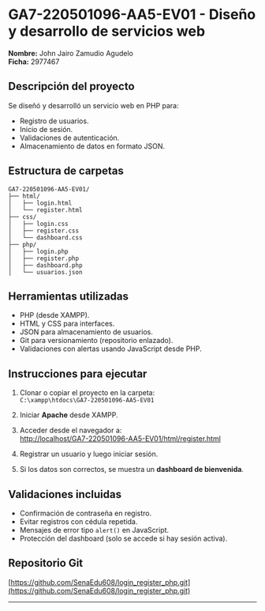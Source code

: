# GA7-220501096-AA5-EV01 - Diseño y desarrollo de servicios web

**Nombre:** John Jairo Zamudio Agudelo  
**Ficha:** 2977467


## Descripción del proyecto

Se diseñó y desarrolló un servicio web en PHP para:

- Registro de usuarios.
- Inicio de sesión.
- Validaciones de autenticación.
- Almacenamiento de datos en formato JSON.

## Estructura de carpetas
```
GA7-220501096-AA5-EV01/
├── html/
│   ├── login.html
│   └── register.html
├── css/
│   ├── login.css
│   ├── register.css
│   └── dashboard.css
├── php/
│   ├── login.php
│   ├── register.php
│   ├── dashboard.php
│   └── usuarios.json
```
 
## Herramientas utilizadas

- PHP (desde XAMPP).
- HTML y CSS para interfaces.
- JSON para almacenamiento de usuarios.
- Git para versionamiento (repositorio enlazado).
- Validaciones con alertas usando JavaScript desde PHP.

## Instrucciones para ejecutar

1. Clonar o copiar el proyecto en la carpeta:  
   `C:\xampp\htdocs\GA7-220501096-AA5-EV01`

2. Iniciar **Apache** desde XAMPP.

3. Acceder desde el navegador a:  
   [http://localhost/GA7-220501096-AA5-EV01/html/register.html](http://localhost/GA7-220501096-AA5-EV01/html/register.html)

4. Registrar un usuario y luego iniciar sesión.

5. Si los datos son correctos, se muestra un **dashboard de bienvenida**.

## Validaciones incluidas

- Confirmación de contraseña en registro.
- Evitar registros con cédula repetida.
- Mensajes de error tipo `alert()` en JavaScript.
- Protección del dashboard (solo se accede si hay sesión activa).

## Repositorio Git

[https://github.com/SenaEdu608/login_register_php.git](https://github.com/SenaEdu608/login_register_php.git)

---
